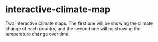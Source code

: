 # interactive-climate-map
Two interactive climate maps. The first one will be showing the climate change of each country, and the second one will be showing the temperature change over time.
